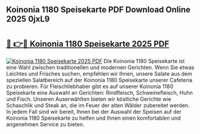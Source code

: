## Koinonia 1180 Speisekarte PDF Download Online 2025 0jxL9

# <h2><a href="http://gc8aaw7.nevu.top/?p=Koinonia+1180+Speisekarte">🔗 👉🔴 Koinonia 1180 Speisekarte 2025 PDF</a></h2>

[![Koinonia 1180 Speisekarte 2025 PDF](https://i.imgur.com/dBaPXMq.png)](http://gc8aaw7.nevu.top/?p=Koinonia+1180+Speisekarte)
Die Koinonia 1180 Speisekarte ist eine Wahl zwischen traditionellen und modernen Gerichten. Wenn Sie etwas Leichtes und Frisches suchen, empfehlen wir Ihnen, unsere Salate aus dem speziellen Salatbereich auf der Koinonia 1180 Speisekarte unserer Cafeteria zu probieren. Für Fleischliebhaber gibt es auf unserer Koinonia 1180 Speisekarte eine Auswahl an Gerichten: Rindfleisch, Schweinefleisch, Huhn und Fisch. Unseren Auserwählten bieten wir köstliche Gerichte wie Schaschlik und Steak an, die im Feuer der alten Wälder zubereitet werden. In jedem Fall sind wir bereit, Ihnen bei der Auswahl der Speisen auf der Koinonia 1180 Speisekarte zu helfen und Ihnen einen komfortablen und angenehmen Service zu bieten.
